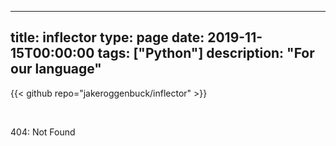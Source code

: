 
---
title: inflector
type: page
date: 2019-11-15T00:00:00
tags: ["Python"]
description: "For our language"
---

{{< github repo="jakeroggenbuck/inflector" >}}

<br>

404: Not Found